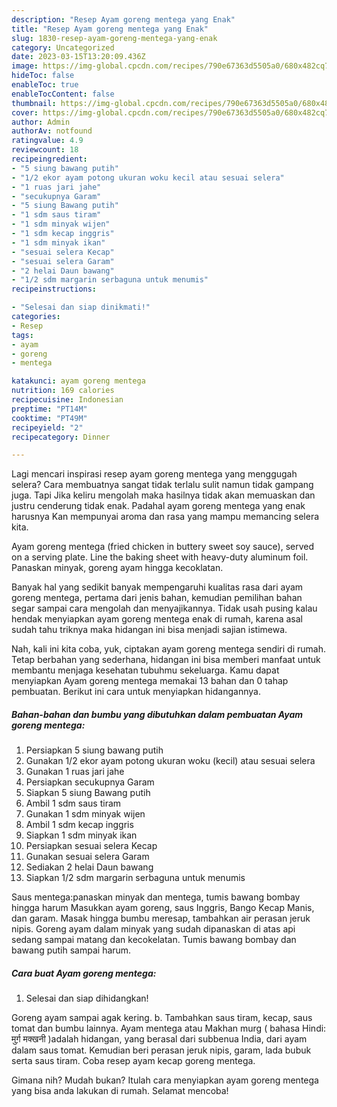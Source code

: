 ```yaml
---
description: "Resep Ayam goreng mentega yang Enak"
title: "Resep Ayam goreng mentega yang Enak"
slug: 1830-resep-ayam-goreng-mentega-yang-enak
category: Uncategorized
date: 2023-03-15T13:20:09.436Z
image: https://img-global.cpcdn.com/recipes/790e67363d5505a0/680x482cq70/ayam-goreng-mentega-foto-resep-utama.jpg
hideToc: false
enableToc: true
enableTocContent: false
thumbnail: https://img-global.cpcdn.com/recipes/790e67363d5505a0/680x482cq70/ayam-goreng-mentega-foto-resep-utama.jpg
cover: https://img-global.cpcdn.com/recipes/790e67363d5505a0/680x482cq70/ayam-goreng-mentega-foto-resep-utama.jpg
author: Admin
authorAv: notfound
ratingvalue: 4.9
reviewcount: 18
recipeingredient:
- "5 siung bawang putih"
- "1/2 ekor ayam potong ukuran woku kecil atau sesuai selera"
- "1 ruas jari jahe"
- "secukupnya Garam"
- "5 siung Bawang putih"
- "1 sdm saus tiram"
- "1 sdm minyak wijen"
- "1 sdm kecap inggris"
- "1 sdm minyak ikan"
- "sesuai selera Kecap"
- "sesuai selera Garam"
- "2 helai Daun bawang"
- "1/2 sdm margarin serbaguna untuk menumis"
recipeinstructions:

- "Selesai dan siap dinikmati!"
categories:
- Resep
tags:
- ayam
- goreng
- mentega

katakunci: ayam goreng mentega 
nutrition: 169 calories
recipecuisine: Indonesian
preptime: "PT14M"
cooktime: "PT49M"
recipeyield: "2"
recipecategory: Dinner

---
```



Lagi mencari inspirasi resep ayam goreng mentega yang menggugah selera? Cara membuatnya sangat tidak terlalu sulit namun tidak gampang juga. Tapi Jika keliru mengolah maka hasilnya tidak akan memuaskan dan justru cenderung tidak enak. Padahal ayam goreng mentega yang enak harusnya Kan mempunyai aroma dan rasa yang mampu memancing selera kita.


Ayam goreng mentega (fried chicken in buttery sweet soy sauce), served on a serving plate. Line the baking sheet with heavy-duty aluminum foil. Panaskan minyak, goreng ayam hingga kecoklatan.

Banyak hal yang sedikit banyak mempengaruhi kualitas rasa dari ayam goreng mentega, pertama dari jenis bahan, kemudian pemilihan bahan segar sampai cara mengolah dan menyajikannya. Tidak usah pusing kalau hendak menyiapkan ayam goreng mentega enak di rumah, karena asal sudah tahu triknya maka hidangan ini bisa menjadi sajian istimewa.


Nah, kali ini kita coba, yuk, ciptakan ayam goreng mentega sendiri di rumah. Tetap berbahan yang sederhana, hidangan ini bisa memberi manfaat untuk membantu menjaga kesehatan tubuhmu sekeluarga. Kamu dapat menyiapkan Ayam goreng mentega memakai 13 bahan dan 0 tahap pembuatan. Berikut ini cara untuk menyiapkan hidangannya.

<!--inarticleads1-->

##### Bahan-bahan dan bumbu yang dibutuhkan dalam pembuatan Ayam goreng mentega:

1. Persiapkan 5 siung bawang putih
1. Gunakan 1/2 ekor ayam potong ukuran woku (kecil) atau sesuai selera
1. Gunakan 1 ruas jari jahe
1. Persiapkan secukupnya Garam
1. Siapkan 5 siung Bawang putih
1. Ambil 1 sdm saus tiram
1. Gunakan 1 sdm minyak wijen
1. Ambil 1 sdm kecap inggris
1. Siapkan 1 sdm minyak ikan
1. Persiapkan sesuai selera Kecap
1. Gunakan sesuai selera Garam
1. Sediakan 2 helai Daun bawang
1. Siapkan 1/2 sdm margarin serbaguna untuk menumis


Saus mentega:panaskan minyak dan mentega, tumis bawang bombay hingga harum Masukkan ayam goreng, saus Inggris, Bango Kecap Manis, dan garam. Masak hingga bumbu meresap, tambahkan air perasan jeruk nipis. Goreng ayam dalam minyak yang sudah dipanaskan di atas api sedang sampai matang dan kecokelatan. Tumis bawang bombay dan bawang putih sampai harum. 

<!--inarticleads2-->

##### Cara buat Ayam goreng mentega:


1. Selesai dan siap dihidangkan!

Goreng ayam sampai agak kering. b. Tambahkan saus tiram, kecap, saus tomat dan bumbu lainnya. Ayam mentega atau Makhan murg ( bahasa Hindi: मुर्ग़ मक्खनी )adalah hidangan, yang berasal dari subbenua India, dari ayam dalam saus tomat. Kemudian beri perasan jeruk nipis, garam, lada bubuk serta saus tiram. Coba resep ayam kecap goreng mentega. 

Gimana nih? Mudah bukan? Itulah cara menyiapkan ayam goreng mentega yang bisa anda lakukan di rumah. Selamat mencoba!
